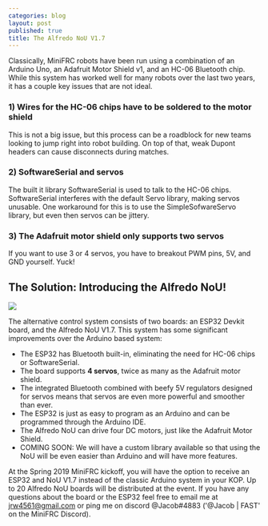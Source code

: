 ```yaml
---
categories: blog
layout: post
published: true
title: The Alfredo NoU V1.7
---
```

Classically, MiniFRC robots have been run using a combination of an Arduino Uno, an Adafruit Motor Shield v1, and an HC-06 Bluetooth chip. While this system has worked well for many robots over the last two years, it has a couple key issues that are not ideal.

### 1) Wires for the HC-06 chips have to be soldered to the motor shield
This is not a big issue, but this process can be a roadblock for new teams looking to jump right into robot building. On top of that, weak Dupont headers can cause disconnects during matches.

### 2) SoftwareSerial and servos
The built it library SoftwareSerial is used to talk to the HC-06 chips. SoftwareSerial interferes with the default Servo library, making servos unusable. One workaround for this is to use the SimpleSofwareServo library, but even then servos can be jittery.

### 3) The Adafruit motor shield only supports two servos
If you want to use 3 or 4 servos, you have to breakout PWM pins, 5V, and GND yourself. Yuck!

## The Solution: Introducing the Alfredo NoU!

![]({{site.baseurl}}/images/IMG_20190415_203423.jpg)

The alternative control system consists of two boards: an ESP32 Devkit board, and the Alfredo NoU V1.7. This system has some significant improvements over the Arduino based system:

- The ESP32 has Bluetooth built-in, eliminating the need for HC-06 chips or SoftwareSerial.
- The board supports **4 servos**, twice as many as the Adafruit motor shield.
- The integrated Bluetooth combined with beefy 5V regulators designed for servos means that servos are even more powerful and smoother than ever.
- The ESP32 is just as easy to program as an Arduino and can be programmed through the Arduino IDE.
- The Alfredo NoU can drive four DC motors, just like the Adafruit Motor Shield.
- COMING SOON: We will have a custom library available so that using the NoU will be even easier than Arduino and will have more features.

At the Spring 2019 MiniFRC kickoff, you will have the option to receive an ESP32 and NoU V1.7 instead of the classic Arduino system in your KOP. Up to 20 Alfredo NoU boards will be distributed at the event. If you have any questions about the board or the ESP32 feel free to email me at jrw4561@gmail.com or ping me on discord @Jacob#4883 ('@Jacob \| FAST' on the MiniFRC Discord).